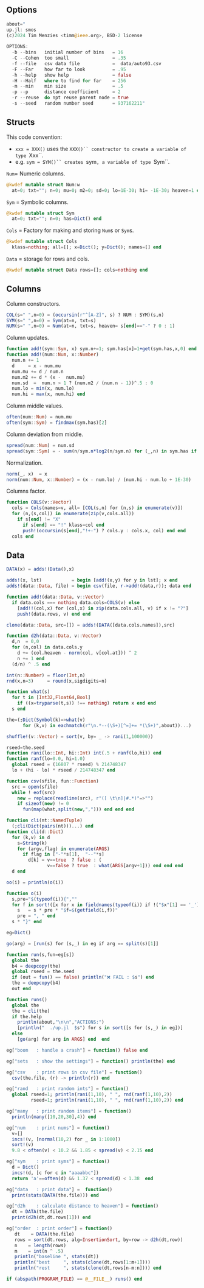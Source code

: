 ## Options


```julia
about="
up.jl: smos
(c)2024 Tim Menzies <timm@ieee.org>, BSD-2 license
  
OPTIONS:
  -b --bins   initial number of bins   = 16
  -C --Cohen  too small                = .35
  -f --file   csv data file            =  data/auto93.csv
  -F --Far    how far to look          = .95
  -h --help   show help                = false
  -H --Half   where to find for far    = 256
  -m --min    min size                 = .5
  -p --p      distance coefficient     = 2
  -r --reuse  do npt reuse parent node = true
  -s --seed   random number seed       = 937162211"
```


## Structs
This  code convention:  
   
- `xxx = XXX()` uses the `XXX()`` constructor to create a variable of type `Xxx``.
- e.g.  `sym = SYM()`` creates `sym`, a variable of type `Sym``.
  
`Num`= Numeric columns.


```julia
@kwdef mutable struct Num:w
  at=0; txt=""; n=0; mu=0; m2=0; sd=0; lo=1E-30; hi= -1E-30; heaven=1 end
```


`Sym` = Symbolic columns.


```julia
@kwdef mutable struct Sym
  at=0; txt=""; n=0; has=Dict() end
```


`Cols` = Factory for making and storing `Num`s or `Sym`s.


```julia
@kwdef mutable struct Cols 
  klass=nothing; all=[]; x=Dict(); y=Dict(); names=[] end
```


`Data` = storage for rows and cols.


```julia
@kwdef mutable struct Data rows=[]; cols=nothing end
```


## Columns
Column constructors.


```julia
COL(s=" ",n=0) = (occursin(r"^[A-Z]", s) ? NUM : SYM)(s,n) 
SYM(s=" ",n=0) = Sym(at=n, txt=s) 
NUM(s=" ",n=0) = Num(at=n, txt=s, heaven= s[end]=="-" ? 0 : 1)
```


Column updates.


```julia
function add!(sym::Sym, x) sym.n+=1; sym.has[x]=1+get(sym.has,x,0) end 
function add!(num::Num, x::Number) 
  num.n += 1
  d     = x - num.mu
  num.mu += d / num.n
  num.m2 += d * (x -  num.mu)
  num.sd  =  num.n > 1 ? (num.m2 / (num.n - 1))^.5 : 0
  num.lo = min(x, num.lo)
  num.hi = max(x, num.hi) end
```


Column middle values.


```julia
often(num::Num) = num.mu
often(sym::Sym) = findmax(sym.has)[2]
```


Column deviation from middle.


```julia
spread(num::Num) = num.sd
spread(sym::Sym) = - sum(n/sym.n*log2(n/sym.n) for (_,n) in sym.has if n>0) 
```


Normalization.


```julia
norm(_, x)  = x 
norm(num::Num, x::Number) = (x - num.lo) / (num.hi - num.lo + 1E-30)
```


Columns factor.


```julia
function COLS(v::Vector) 
  cols = Cols(names=v, all= [COL(s,n) for (n,s) in enumerate(v)])
  for (n,(s,col)) in enumerate(zip(v,cols.all))
    if s[end] != "X" 
      if s[end] == "!" klass=col end
      push!(occursin(s[end],"!+-") ? cols.y : cols.x, col) end end  
  cols end
```


## Data


```julia
DATA(x) = adds!(Data(),x)
```




```julia
adds!(x, lst)           = begin [add!(x,y) for y in lst]; x end
adds!(data::Data, file) = begin csv(file, r->add!(data,r)); data end
```




```julia
function add!(data::Data, v::Vector) 
  if data.cols === nothing data.cols=COLS(v) else  
    [add!!(col,x) for (col,x) in zip(data.cols.all, v) if x != "?"]
    push!(data.rows, v) end end
```




```julia
clone(data::Data, src=[]) = adds!(DATA([data.cols.names]),src) 
```




```julia
function d2h(data::Data, v::Vector) 
  d,n  = 0,0
  for (n,col) in data.cols.y 
    d += (col.heaven - norm(col, v[col.at])) ^ 2 
    n += 1 end 
  (d/n) ^ .5 end
```




```julia
int(n::Number) = floor(Int,n)
rnd(x,n=3)     = round(x,sigdigits=n)
```




```julia
function what(s) 
  for t in [Int32,Float64,Bool] 
    if ((x=tryparse(t,s)) !== nothing) return x end end 
  s end
```




```julia
the=(;Dict(Symbol(k)=>what(v) 
      for (k,v) in eachmatch(r"\n.*--(\S+)[^=]+= *(\S+)",about))...)  
```




```julia
shuffle!(v::Vector) = sort(v, by= _ -> rani(1,100000))
```




```julia
rseed=the.seed
function rani(lo::Int, hi::Int) int(.5 + ranf(lo,hi)) end
function ranf(lo=0.0, hi=1.0) 
  global rseed = (16807 * rseed) % 214748347 
  lo + (hi - lo) * rseed / 214748347 end
```




```julia
function csv(sfile, fun::Function) 
  src = open(sfile)
  while ! eof(src)
    new = replace(readline(src), r"([ \t\n]|#.*)"=>"")
    if sizeof(new) != 0
      fun(map(what,split(new,","))) end end end
```




```julia
function cli(nt::NamedTuple) 
  (;cli(Dict(pairs(nt)))...) end
function cli(d::Dict) 
  for (k,v) in d 
    s=String(k) 
    for (argv,flag) in enumerate(ARGS)  
      if flag in ["-"*s[1],  "--"*s] 
        d[k] = v==true  ? false : (
               v==false ? true  : what(ARGS[argv+1])) end end end 
  d end
```




```julia
oo(i) = println(o(i)) 
```




```julia
function o(i)  
  s,pre="$(typeof(i)){",""
  for f in sort!([x for x in fieldnames(typeof(i)) if !("$x"[1] == '_')])
    s   = s * pre * "$f=$(getfield(i,f))"
    pre = ", " end
  s * "}" end 
```




```julia
eg=Dict()
```




```julia
go(arg) = [run(s) for (s,_) in eg if arg == split(s)[1]]  
```




```julia
function run(s,fun=eg[s]) 
  global the 
  b4 = deepcopy(the) 
  global rseed = the.seed
  if (out = fun() == false) println("❌ FAIL : $s") end
  the = deepcopy(b4)
  out end
```




```julia
function runs() 
  global the
  the = cli(the)
  if the.help 
    println(about,"\n\n","ACTIONS:") 
    [println("  ./up.jl  $s") for s in sort([s for (s,_) in eg])]
  else        
    [go(arg) for arg in ARGS] end  end
```




```julia
eg["boom   : handle a crash"] = function() false end
```




```julia
eg["sets   : show the settings"] = function() println(the) end
```




```julia
eg["csv    : print rows in csv file"] = function()  
  csv(the.file, (r) -> println(r)) end
```




```julia
eg["rand   : print random ints"] = function()
  global rseed=1; println(rani(1,10), " ", rnd(ranf(1,10),2))
         rseed=1; println(rani(1,10), " ", rnd(ranf(1,10),2)) end
```




```julia
eg["many   : print random items"] = function()   
  println(many([10,20,30],4)) end
```




```julia
eg["num    : print nums"] = function()
  v=[]
  incs!(v, [normal(10,2) for _ in 1:1000])
  sort!(v)
  9.8 < often(v) < 10.2 && 1.85 < spread(v) < 2.15 end
```




```julia
eg["sym    : print syms"] = function()
  d = Dict() 
  incs!(d, [c for c in "aaaabbc"])
  return 'a'==often(d) && 1.37 < spread(d) < 1.38  end
```




```julia
eg["data   : print data"] =  function()
  print(stats(DATA(the.file))) end
```




```julia
eg["d2h    : calculate distance to heaven"] = function()
  dt = DATA(the.file) 
  print(d2h(dt,dt.rows[1])) end
```




```julia
eg["order  : print order"] = function()
   dt    = DATA(the.file) 
   rows = sort(dt.rows, alg=InsertionSort, by=row -> d2h(dt,row))
   n    = length(rows)
   m    = int(n ^ .5)
   println("baseline ", stats(dt))
   println("best     ", stats(clone(dt,rows[1:m+1])))
   println("rest     ", stats(clone(dt,rows[n-m:n]))) end
```




```julia
if (abspath(PROGRAM_FILE) == @__FILE__) runs() end
```


